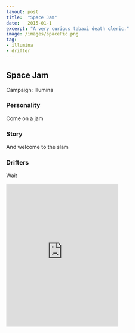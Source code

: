 ```yaml
---
layout: post
title:  "Space Jam"
date:   2015-01-1
excerpt: "A very curious tabaxi death cleric."
image: /images/spacePic.png
tag:
- illumina
- drifter 
---
```


## Space Jam
Campaign: Illumina

### Personality
Come on a jam

### Story
And welcome to the slam

### Drifters
Wait

<iframe src="https://open.spotify.com/embed/user/isittooshortornotavailable/playlist/0FTAZ1WsI3WF1O2VB2Cz7y" width="300" height="380" frameborder="0" allowtransparency="true" allow="encrypted-media"></iframe>

